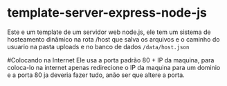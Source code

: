 # template-server-express-node-js

Este e um template de um servidor web node.js, ele tem um sistema de hosteamento dinâmico na rota /host que salva os arquivos e o caminho do usuario na pasta uploads e no banco de dados ``` /data/host.json ```

#Colocando na Internet 
Ele usa a porta padrão 80 + IP da maquina, para coloca-lo na internet apenas redirecione o IP da maquina para um dominio e a porta 80 ja deveria fazer tudo, anão ser que altere a porta.
